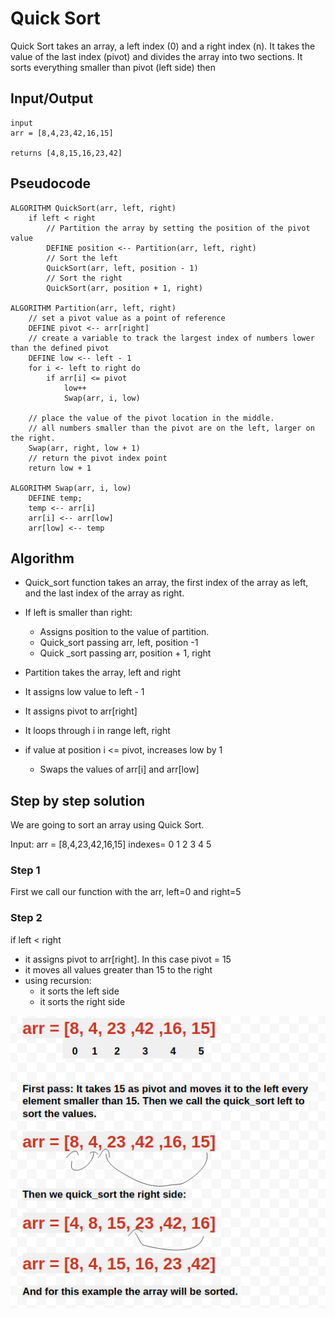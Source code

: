 # Quick Sort

Quick Sort takes an array, a left index (0) and a right index (n). It takes the value of the last index (pivot) and divides the array into two sections. It sorts everything smaller than pivot (left side) then

## Input/Output

    input 
    arr = [8,4,23,42,16,15]

    returns [4,8,15,16,23,42]

## Pseudocode

    ALGORITHM QuickSort(arr, left, right)
        if left < right
            // Partition the array by setting the position of the pivot value 
            DEFINE position <-- Partition(arr, left, right)
            // Sort the left
            QuickSort(arr, left, position - 1)
            // Sort the right
            QuickSort(arr, position + 1, right)

    ALGORITHM Partition(arr, left, right)
        // set a pivot value as a point of reference
        DEFINE pivot <-- arr[right]
        // create a variable to track the largest index of numbers lower than the defined pivot
        DEFINE low <-- left - 1
        for i <- left to right do
            if arr[i] <= pivot
                low++
                Swap(arr, i, low)

        // place the value of the pivot location in the middle.
        // all numbers smaller than the pivot are on the left, larger on the right. 
        Swap(arr, right, low + 1)
        // return the pivot index point
        return low + 1

    ALGORITHM Swap(arr, i, low)
        DEFINE temp;
        temp <-- arr[i]
        arr[i] <-- arr[low]
        arr[low] <-- temp

## Algorithm

- Quick_sort function takes an array, the first index of the array as left, and the last index of the array as right.

- If left is smaller than right:

    - Assigns position to the value of partition.
    - Quick_sort passing arr, left, position -1
    - Quick _sort passing arr, position + 1, right
- Partition takes the array, left and right

- It assigns low value to left - 1

- It assigns pivot to arr[right]

 - It loops through i in range left, right

- if value at position i <= pivot, increases low by 1

    - Swaps the values of arr[i] and arr[low]

## Step by step solution

We are going to sort an array using Quick Sort.

Input: arr = [8,4,23,42,16,15] indexes= 0 1 2 3 4 5

### Step 1

First we call our function with the arr, left=0 and right=5

### Step 2

if left < right

- it assigns pivot to arr[right]. In this case pivot = 15
- it moves all values greater than 15 to the right
- using recursion:
    - it sorts the left side
    - it sorts the right side

![](../assets/quick_sort.png)
